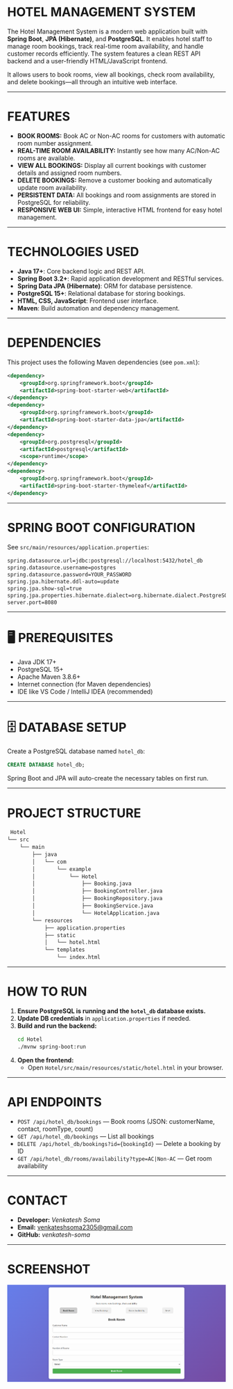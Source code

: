 # HOTEL MANAGEMENT SYSTEM

The Hotel Management System is a modern web application built with **Spring Boot**, **JPA (Hibernate)**, and **PostgreSQL**. It enables hotel staff to manage room bookings, track real-time room availability, and handle customer records efficiently. The system features a clean REST API backend and a user-friendly HTML/JavaScript frontend.

It allows users to book rooms, view all bookings, check room availability, and delete bookings—all through an intuitive web interface.

---

# FEATURES

- **BOOK ROOMS:** Book AC or Non-AC rooms for customers with automatic room number assignment.
- **REAL-TIME ROOM AVAILABILITY:** Instantly see how many AC/Non-AC rooms are available.
- **VIEW ALL BOOKINGS:** Display all current bookings with customer details and assigned room numbers.
- **DELETE BOOKINGS:** Remove a customer booking and automatically update room availability.
- **PERSISTENT DATA:** All bookings and room assignments are stored in PostgreSQL for reliability.
- **RESPONSIVE WEB UI:** Simple, interactive HTML frontend for easy hotel management.

---

# TECHNOLOGIES USED

- **Java 17+**: Core backend logic and REST API.
- **Spring Boot 3.2+**: Rapid application development and RESTful services.
- **Spring Data JPA (Hibernate)**: ORM for database persistence.
- **PostgreSQL 15+**: Relational database for storing bookings.
- **HTML, CSS, JavaScript**: Frontend user interface.
- **Maven**: Build automation and dependency management.

---

# DEPENDENCIES

This project uses the following Maven dependencies (see `pom.xml`):

```xml
<dependency>
    <groupId>org.springframework.boot</groupId>
    <artifactId>spring-boot-starter-web</artifactId>
</dependency>
<dependency>
    <groupId>org.springframework.boot</groupId>
    <artifactId>spring-boot-starter-data-jpa</artifactId>
</dependency>
<dependency>
    <groupId>org.postgresql</groupId>
    <artifactId>postgresql</artifactId>
    <scope>runtime</scope>
</dependency>
<dependency>
    <groupId>org.springframework.boot</groupId>
    <artifactId>spring-boot-starter-thymeleaf</artifactId>
</dependency>
```

---

# SPRING BOOT CONFIGURATION

See `src/main/resources/application.properties`:

```properties
spring.datasource.url=jdbc:postgresql://localhost:5432/hotel_db
spring.datasource.username=postgres
spring.datasource.password=YOUR_PASSWORD
spring.jpa.hibernate.ddl-auto=update
spring.jpa.show-sql=true
spring.jpa.properties.hibernate.dialect=org.hibernate.dialect.PostgreSQLDialect
server.port=8080
```

---

# 🖥 PREREQUISITES

- Java JDK 17+
- PostgreSQL 15+
- Apache Maven 3.8.6+
- Internet connection (for Maven dependencies)
- IDE like VS Code / IntelliJ IDEA (recommended)

---

# 🗄 DATABASE SETUP

Create a PostgreSQL database named `hotel_db`:

```sql
CREATE DATABASE hotel_db;
```

Spring Boot and JPA will auto-create the necessary tables on first run.

---

# PROJECT STRUCTURE

```bash
 Hotel
└── src
    └── main
        ├── java
        │   └── com
        │       └── example
        │           └── Hotel
        │               ├── Booking.java
        │               ├── BookingController.java
        │               ├── BookingRepository.java
        │               ├── BookingService.java
        │               └── HotelApplication.java
        └── resources
            ├── application.properties
            ├── static
            │   └── hotel.html
            └── templates
                └── index.html
```

---

# HOW TO RUN

1. **Ensure PostgreSQL is running and the `hotel_db` database exists.**
2. **Update DB credentials** in `application.properties` if needed.
3. **Build and run the backend:**
   ```bash
   cd Hotel
   ./mvnw spring-boot:run
   ```
4. **Open the frontend:**
   - Open `Hotel/src/main/resources/static/hotel.html` in your browser.

---

# API ENDPOINTS

- `POST /api/hotel_db/bookings` — Book rooms (JSON: customerName, contact, roomType, count)
- `GET /api/hotel_db/bookings` — List all bookings
- `DELETE /api/hotel_db/bookings?id={bookingId}` — Delete a booking by ID
- `GET /api/hotel_db/rooms/availability?type=AC|Non-AC` — Get room availability

---

# CONTACT

- **Developer:** *Venkatesh Soma*
- **Email:** venkateshsoma2305@gmail.com
- **GitHub:** *venkatesh-soma* 

---

# SCREENSHOT

![](Hotel.png) 